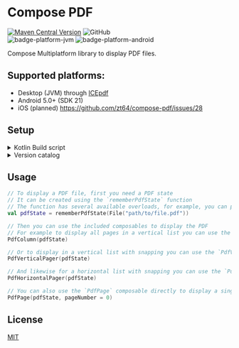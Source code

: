 # Compose PDF

[![Maven Central Version](https://img.shields.io/maven-central/v/dev.zt64/compose-pdf?link=https%3A%2F%2Fcentral.sonatype.com%2Fartifact%2Fdev.zt64%2Fcompose-pdf)](https://central.sonatype.com/artifact/dev.zt64/compose-pdf)
![GitHub](https://img.shields.io/github/license/zt64/compose-pdf)
<br>
![badge-platform-jvm]
![badge-platform-android]

Compose Multiplatform library to display PDF files.

## Supported platforms:

- Desktop (JVM) through [ICEpdf](https://github.com/pcorless/icepdf)
- Android 5.0+ (SDK 21)
- iOS (planned) https://github.com/zt64/compose-pdf/issues/28

## Setup

<details>
<summary>Kotlin Build script</summary>

```kotlin
dependencies {
    implementation("dev.zt64:compose-pdf:x.y.z")
}
```

</details>
<details>
<summary>Version catalog</summary>

```toml
[versions]
compose-pdf = "x.y.z"

[libraries]
compose-pdf = { module = "dev.zt64:compose-pdf", version.ref = "compose-pdf" }
```

</details>

## Usage

```kotlin
// To display a PDF file, first you need a PDF state
// It can be created using the `rememberPdfState` function
// The function has several available overloads, for example, you can pass a `File` object
val pdfState = rememberPdfState(File("path/to/file.pdf"))

// Then you can use the included composables to display the PDF
// For example to display all pages in a vertical list you can use the `PdfColumn` composable
PdfColumn(pdfState)

// Or to display in a vertical list with snapping you can use the `PdfVerticalPager` composable
PdfVerticalPager(pdfState)

// And likewise for a horizontal list with snapping you can use the `PdfHorizontalPager` composable
PdfHorizontalPager(pdfState)

// You can also use the `PdfPage` composable directly to display a single page and have more control over the layout
PdfPage(pdfState, pageNumber = 0)
```

## License

[MIT](LICENSE)

[badge-platform-jvm]: http://img.shields.io/badge/-jvm-DB413D.svg?style=flat

[badge-platform-android]: http://img.shields.io/badge/-android-6EDB8D.svg?style=flat

[badge-platform-js]: http://img.shields.io/badge/-js-F8DB5D.svg?style=flat

[badge-platform-js-node]: https://img.shields.io/badge/-nodejs-68a063.svg?style=flat

[badge-platform-linux]: http://img.shields.io/badge/-linux-2D3F6C.svg?style=flat

[badge-platform-windows]: http://img.shields.io/badge/-windows-4D76CD.svg?style=flat

[badge-platform-macos]: http://img.shields.io/badge/-macos-111111.svg?style=flat

[badge-platform-ios]: http://img.shields.io/badge/-ios-CDCDCD.svg?style=flat

[badge-platform-tvos]: http://img.shields.io/badge/-tvos-808080.svg?style=flat

[badge-platform-watchos]: http://img.shields.io/badge/-watchos-C0C0C0.svg?style=flat

[badge-platform-wasm]: https://img.shields.io/badge/-wasm-624FE8.svg?style=flat